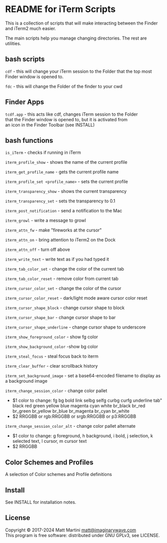 #   README for iTerm Scripts

This is a collection of scripts that will make interacting between the Finder
and iTerm2 much easier.

The main scripts help you manage changing directories. The rest are utilities.

## bash scripts

`cdf` - this will change your iTerm session to the Folder that the top most  
      Finder window is opened to.

`fdc` - this will change the Folder of the finder to your cwd


## Finder Apps

`tcdf.app` - this acts like cdf, changes iTerm session to the Folder  
           that the Finder window is opened to, but it is activated from  
           an icon in the Finder Toolbar (see INSTALL)


## bash functions

`is_iTerm` - checks if running in iTerm

`iterm_profile_show` - shows the name of the current profile

`iterm_get_profile_name` - gets the current profile name

`iterm_profile_set <profile_name>` - sets the current profile

`iterm_transparency_show` - shows the current transparency

`iterm_transparency_set` - sets the transparency to 0.1

`iterm_post_notification` - send a notification to the Mac

`iterm_growl` - write a message to growl

`iterm_attn_fw` - make "fireworks at the cursor"

`iterm_attn_on` - bring attention to iTerm2 on the Dock

`iterm_attn_off` - turn off above

`iterm_write_text` - write text as if you had typed it

`iterm_tab_color_set` - change the color of the current tab

`iterm_tab_color_reset` - remove color from current tab

`iterm_cursor_color_set` - change the color of the cursor

`iterm_cursor_color_reset` - dark/light mode aware cursor color reset

`iterm_cursor_shape_block` - change cursor shape to block

`iterm_cursor_shape_bar` - change cursor shape to bar

`iterm_cursor_shape_underline` - change cursor shape to underscore

`iterm_show_foreground_color` - show fg color

`iterm_show_background_color` -show bg color

`iterm_steal_focus` - steal focus back to iterm

`iterm_clear_buffer` - clear scrollback history

`iterm_set_background_image` - set a base64-encoded filename to display as a background image

`iterm_change_session_color` - change color pallet  
  -  $1 color to change: fg bg bold link selbg selfg curbg curfg underline tab" black red green yellow blue magenta cyan white br_black br_red br_green br_yellow br_blue br_magenta br_cyan br_white  
  -  $2 RRGGBB or rgb:RRGGBB or srgb:RRGGBB or p3:RRGGBB

`iterm_change_session_color_alt` - change color pallet alternate  
  -  $1 color to change: g foreground, h background, i bold, j selection, k selected text, l cursor, m cursor text  
  -  $2 RRGGBB

## Color Schemes and Profiles

A selection of Color schemes and Profile definitions

## Install

See INSTALL for installation notes.

## License

Copyright © 2017-2024 Matt Martini <matt@imaginarywave.com>  
This program is free software: distributed under GNU GPLv3, see LICENSE.
